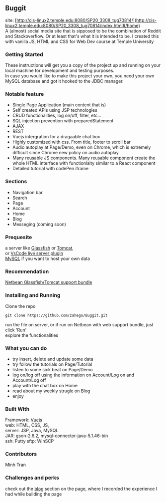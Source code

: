 
## Buggit
site: [http://cis-linux2.temple.edu:8080/SP20_3308_tug70814/](http://cis-linux2.temple.edu:8080/SP20_3308_tug70814/index.html#/home)  
A (almost) social media site that is sipposed to be the combination of Reddit and Stackoverflow. Or at least that's what it is intended to be.
I created this with vanilla JS, HTML and CSS for Web Dev course at Temple University


### Getting Started
These instructions will get you a copy of the project up and running on your local machine for development and testing purposes.  
In case you would like to make this project your own, you need your own MySQL database and got it hooked to the JDBC manager.


### Notable feature
- Single Page Application (main content that is)
- Self created APIs using JSP technologies
- CRUD functionalities, log on/off, filter, etc...
- SQL injection prevention with preparedStatement
- AJAX
- REST
- Vuejs intergration for a dragaable chat box
- Highly customized with css. From title, footer to scroll bar
- Audio autoplay at Page/Demo, even on Chrome, which is extremely difficult since Chrome new policy on audio autoplay
- Many reusable JS components. Many reusable component create the whole HTML interface with functionlaity similar to a React component
- Detailed tutorial with codePen iframe

### Sections
- Navigation bar
- Search 
- Page
- Account
- Home
- Blog
- Messeging (coming soon)


### Prequesite
a server like [Glassfish](https://javaee.github.io/glassfish/) or [Tomcat](http://tomcat.apache.org/),   
or [VsCode live server plugin](https://marketplace.visualstudio.com/items?itemName=ritwickdey.LiveServer)  
[MySQL](https://www.mysql.com/products/workbench/) if you want to host your own data


### Recommendation
[Netbean Glassfish/Tomcat support bundle](https://netbeans.org/downloads/8.2/rc/)


### Installing and Running
Clone the repo
```
git clone https://github.com/zahego/Buggit.git
```
run the file on server, or if run on Netbean with web support bundle, just click 'Run'  
explore the functionalities  


### What you can do
- try insert, delete and update some data  
- try follow the tutorials on Page/Tutorial  
- listen to some sick beat on Page/Demo  
- log on/log off using the information on Account/Log on and Account/Log off  
- play with the chat box on Home  
- read about my weekly strugle on Blog
- enjoy


### Built With
Framework: [Vuejs](https://vuejs.org/)  
web: HTML, CSS, JS,  
server: JSP, Java, MySQL  
JAR: gson-2.6.2, mysql-connector-java-5.1.46-bin  
ssh: Putty
sftp: WinSCP


### Contributors
Minh Tran 

### Challenges and perks
check out the [blog](http://cis-linux2.temple.edu:8080/SP20_3308_tug70814/index.html#/blog) section on the page, where I recorded the experience I had while building the page
